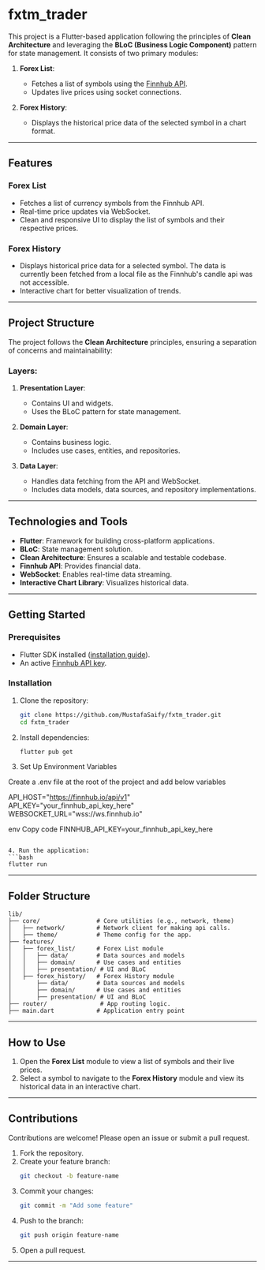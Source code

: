 # fxtm_trader

This project is a Flutter-based application following the principles of **Clean Architecture** and leveraging the **BLoC (Business Logic Component)** pattern for state management. It consists of two primary modules:

1. **Forex List**:
   - Fetches a list of symbols using the [Finnhub API](https://finnhub.io/).
   - Updates live prices using socket connections.

2. **Forex History**:
   - Displays the historical price data of the selected symbol in a chart format.

---

## Features

### Forex List
- Fetches a list of currency symbols from the Finnhub API.
- Real-time price updates via WebSocket.
- Clean and responsive UI to display the list of symbols and their respective prices.

### Forex History
- Displays historical price data for a selected symbol. The data is currently been fetched from a local file as the Finnhub's candle api was not accessible.
- Interactive chart for better visualization of trends.

---

## Project Structure

The project follows the **Clean Architecture** principles, ensuring a separation of concerns and maintainability:

### Layers:

1. **Presentation Layer**:
   - Contains UI and widgets.
   - Uses the BLoC pattern for state management.

2. **Domain Layer**:
   - Contains business logic.
   - Includes use cases, entities, and repositories.

3. **Data Layer**:
   - Handles data fetching from the API and WebSocket.
   - Includes data models, data sources, and repository implementations.

---

## Technologies and Tools
- **Flutter**: Framework for building cross-platform applications.
- **BLoC**: State management solution.
- **Clean Architecture**: Ensures a scalable and testable codebase.
- **Finnhub API**: Provides financial data.
- **WebSocket**: Enables real-time data streaming.
- **Interactive Chart Library**: Visualizes historical data.

---

## Getting Started

### Prerequisites
- Flutter SDK installed ([installation guide](https://flutter.dev/docs/get-started/install)).
- An active [Finnhub API key](https://finnhub.io/).

### Installation
1. Clone the repository:
   ```bash
   git clone https://github.com/MustafaSaify/fxtm_trader.git
   cd fxtm_trader
   ```

2. Install dependencies:
   ```bash
   flutter pub get
   ```

3. Set Up Environment Variables

Create a .env file at the root of the project and add below variables

API_HOST="https://finnhub.io/api/v1"
API_KEY="your_finnhub_api_key_here"
WEBSOCKET_URL="wss://ws.finnhub.io"


env
Copy code
FINNHUB_API_KEY=your_finnhub_api_key_here
   ```

4. Run the application:
   ```bash
   flutter run
   ```

---

## Folder Structure

```
lib/
├── core/                # Core utilities (e.g., network, theme)
│   ├── network/         # Network client for making api calls.
│   ├── theme/           # Theme config for the app.
├── features/
│   ├── forex_list/      # Forex List module
│   │   ├── data/        # Data sources and models
│   │   ├── domain/      # Use cases and entities
│   │   ├── presentation/ # UI and BLoC
│   ├── forex_history/   # Forex History module
│       ├── data/        # Data sources and models
│       ├── domain/      # Use cases and entities
│       ├── presentation/ # UI and BLoC
├── router/               # App routing logic.
├── main.dart            # Application entry point
```

---

## How to Use

1. Open the **Forex List** module to view a list of symbols and their live prices.
2. Select a symbol to navigate to the **Forex History** module and view its historical data in an interactive chart.

---

## Contributions

Contributions are welcome! Please open an issue or submit a pull request.

1. Fork the repository.
2. Create your feature branch:
   ```bash
   git checkout -b feature-name
   ```
3. Commit your changes:
   ```bash
   git commit -m "Add some feature"
   ```
4. Push to the branch:
   ```bash
   git push origin feature-name
   ```
5. Open a pull request.

---

 
